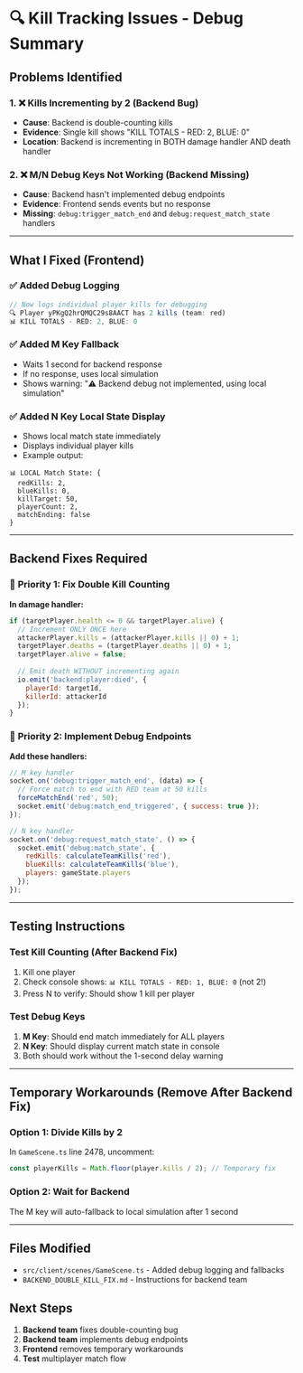 # 🔍 Kill Tracking Issues - Debug Summary

## Problems Identified

### 1. ❌ **Kills Incrementing by 2 (Backend Bug)**
- **Cause**: Backend is double-counting kills
- **Evidence**: Single kill shows "KILL TOTALS - RED: 2, BLUE: 0"
- **Location**: Backend is incrementing in BOTH damage handler AND death handler

### 2. ❌ **M/N Debug Keys Not Working (Backend Missing)**
- **Cause**: Backend hasn't implemented debug endpoints
- **Evidence**: Frontend sends events but no response
- **Missing**: `debug:trigger_match_end` and `debug:request_match_state` handlers

---

## What I Fixed (Frontend)

### ✅ Added Debug Logging
```javascript
// Now logs individual player kills for debugging
🔍 Player yPKgQ2hrQMQC29s8AACT has 2 kills (team: red)
📊 KILL TOTALS - RED: 2, BLUE: 0
```

### ✅ Added M Key Fallback
- Waits 1 second for backend response
- If no response, uses local simulation
- Shows warning: "⚠️ Backend debug not implemented, using local simulation"

### ✅ Added N Key Local State Display
- Shows local match state immediately
- Displays individual player kills
- Example output:
```
📊 LOCAL Match State: {
  redKills: 2,
  blueKills: 0,
  killTarget: 50,
  playerCount: 2,
  matchEnding: false
}
```

---

## Backend Fixes Required

### 🚨 **Priority 1: Fix Double Kill Counting**

**In damage handler:**
```javascript
if (targetPlayer.health <= 0 && targetPlayer.alive) {
  // Increment ONLY ONCE here
  attackerPlayer.kills = (attackerPlayer.kills || 0) + 1;
  targetPlayer.deaths = (targetPlayer.deaths || 0) + 1;
  targetPlayer.alive = false;
  
  // Emit death WITHOUT incrementing again
  io.emit('backend:player:died', { 
    playerId: targetId,
    killerId: attackerId 
  });
}
```

### 🚨 **Priority 2: Implement Debug Endpoints**

**Add these handlers:**
```javascript
// M key handler
socket.on('debug:trigger_match_end', (data) => {
  // Force match to end with RED team at 50 kills
  forceMatchEnd('red', 50);
  socket.emit('debug:match_end_triggered', { success: true });
});

// N key handler  
socket.on('debug:request_match_state', () => {
  socket.emit('debug:match_state', {
    redKills: calculateTeamKills('red'),
    blueKills: calculateTeamKills('blue'),
    players: gameState.players
  });
});
```

---

## Testing Instructions

### Test Kill Counting (After Backend Fix)
1. Kill one player
2. Check console shows: `📊 KILL TOTALS - RED: 1, BLUE: 0` (not 2!)
3. Press N to verify: Should show 1 kill per player

### Test Debug Keys
1. **M Key**: Should end match immediately for ALL players
2. **N Key**: Should display current match state in console
3. Both should work without the 1-second delay warning

---

## Temporary Workarounds (Remove After Backend Fix)

### Option 1: Divide Kills by 2
In `GameScene.ts` line 2478, uncomment:
```javascript
const playerKills = Math.floor(player.kills / 2); // Temporary fix
```

### Option 2: Wait for Backend
The M key will auto-fallback to local simulation after 1 second

---

## Files Modified
- `src/client/scenes/GameScene.ts` - Added debug logging and fallbacks
- `BACKEND_DOUBLE_KILL_FIX.md` - Instructions for backend team

## Next Steps
1. **Backend team** fixes double-counting bug
2. **Backend team** implements debug endpoints
3. **Frontend** removes temporary workarounds
4. **Test** multiplayer match flow
